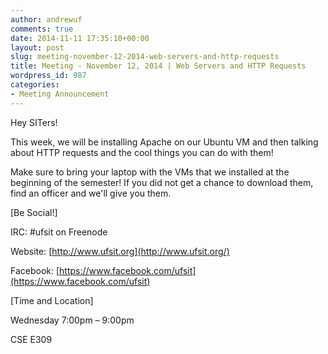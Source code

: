 ```yaml
---
author: andrewuf
comments: true
date: 2014-11-11 17:35:10+00:00
layout: post
slug: meeting-november-12-2014-web-servers-and-http-requests
title: Meeting - November 12, 2014 | Web Servers and HTTP Requests
wordpress_id: 987
categories:
- Meeting Announcement
---
```


Hey SITers!







This week, we will be installing Apache on our Ubuntu VM and then talking about HTTP requests and the cool things you can do with them!







Make sure to bring your laptop with the VMs that we installed at the beginning of the semester! If you did not get a chance to download them, find an officer and we'll give you them.







[Be Social!]




IRC: #ufsit on Freenode




Website: [http://www.ufsit.org](http://www.ufsit.org/)




Facebook: [https://www.facebook.com/ufsit](https://www.facebook.com/ufsit)







[Time and Location]




Wednesday 7:00pm – 9:00pm




CSE E309
